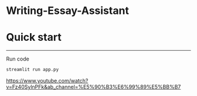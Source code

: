 # Writing-Essay-Assistant
# Quick start
***
Run code
```python
streamlit run app.py
```



https://www.youtube.com/watch?v=Fz40SylnPFk&ab_channel=%E5%90%B3%E6%99%89%E5%BB%B7
